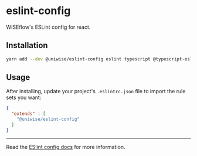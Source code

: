 # eslint-config

WISEflow's ESLint config for react.

## Installation

```sh
yarn add --dev @uniwise/eslint-config eslint typescript @typescript-eslint/parser @typescript-eslint/eslint-plugin eslint-plugin-react eslint-plugin-react-hooks eslint-plugin-import prettier eslint-plugin-prettier
```

## Usage

After installing, update your project's `.eslintrc.json` file to import the rule sets you want:

```json
{
  "extends" : [
    "@uniwise/eslint-config"
  ]
}
```

---

Read the [ESlint config docs](http://eslint.org/docs/user-guide/configuring#extending-configuration-files)
for more information.
